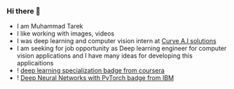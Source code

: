 ### Hi there 👋
- I am Muhammad Tarek
- I like working with images, videos 
- I was deep learning and computer vision intern at [Curve A.I solutions](https://curveaisolutions.com/)
- I am seeking for job opportunity as Deep learning engineer for computer vision applications and I have many ideas for developing this applicaitions
- ! [deep learning specialization badge from coursera](https://www.credly.com/badges/ad346571-d656-440f-908c-57d0c60f28c8/public_url)
- ! [Deep Neural Networks with PyTorch badge from IBM](https://www.credly.com/badges/a928a3af-2ae6-43ae-9c64-aaeb728abaf7/public_url)
